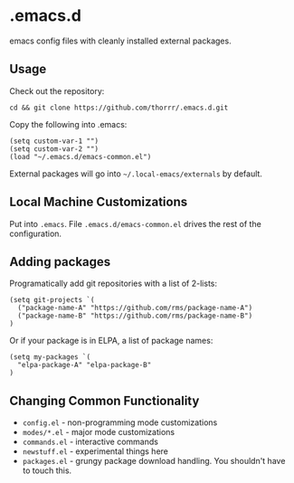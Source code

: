 .emacs.d
=============
emacs config files with cleanly installed external packages.

Usage
-----
Check out the repository:

    cd && git clone https://github.com/thorrr/.emacs.d.git
      
Copy the following into .emacs:

    (setq custom-var-1 "")
    (setq custom-var-2 "")
    (load "~/.emacs.d/emacs-common.el")

External packages will go into `~/.local-emacs/externals` by default.

Local Machine Customizations
-------------
Put into `.emacs`.  File `.emacs.d/emacs-common.el` drives the rest of the configuration.


Adding packages
---------------
Programatically add git repositories with a list of 2-lists:

    (setq git-projects `(
      ("package-name-A" "https://github.com/rms/package-name-A")
      ("package-name-B" "https://github.com/rms/package-name-B")
    )

Or if your package is in ELPA, a list of package names:

    (setq my-packages `(
      "elpa-package-A" "elpa-package-B"
    )

Changing Common Functionality
-----------------------------
* `config.el` - non-programming mode customizations
* `modes/*.el` - major mode customizations
* `commands.el` - interactive commands
* `newstuff.el` - experimental things here
* `packages.el` - grungy package download handling.  You shouldn't have to touch this.
